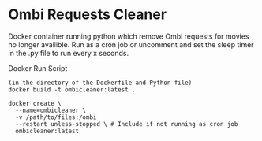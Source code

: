 # Ombi Requests Cleaner
Docker container running python which remove Ombi requests for movies no longer availible. Run as a cron job or uncomment and set the sleep timer in the .py file to run every x seconds.

Docker Run Script
```
(in the directory of the Dockerfile and Python file)
docker build -t ombicleaner:latest .
```
```
docker create \
  --name=ombicleaner \
  -v /path/to/files:/ombi
  --restart unless-stopped \ # Include if not running as cron job
  ombicleaner:latest
```
